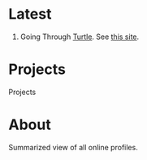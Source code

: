 # Latest

<ol>
  <li> Going Through <a href="https://docs.python.org/3/library/turtle.html">Turtle</a>. See
       <a href="https://michael0x2a.com/blog/turtle-examples">this site</a>.</li>
</ol>

# Projects

Projects 

# About

Summarized view of all online profiles.
